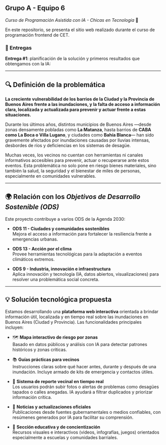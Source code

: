 ## Grupo A - Equipo 6
_Curso de Programación Asistida con IA - Chicas en Tecnología_ 🚀

En este repositorio, se presenta el sitio web realizado durante el curso de programación frontend de CET.

### 📄 Entregas
**Entrega #1**: planificación de la solución y primeros resultados que obtengamos con la IA:

---

## 🔍 Definición de la problemática

**La creciente vulnerabilidad de los barrios de la Ciudad y la Provincia de Buenos Aires frente a las inundaciones, y la falta de acceso a información clara, localizada y actualizada para prevenir y actuar frente a estas situaciones.**

Durante los últimos años, distintos municipios de Buenos Aires —desde zonas densamente pobladas como **La Matanza**, hasta barrios de **CABA como La Boca o Villa Lugano**, y ciudades como **Bahía Blanca**— han sido gravemente afectados por inundaciones causadas por lluvias intensas, desbordes de ríos y deficiencias en los sistemas de desagüe. 

Muchas veces, los vecinos no cuentan con herramientas ni canales informativos accesibles para prevenir, actuar o recuperarse ante estos eventos. Esta problemática no solo pone en riesgo bienes materiales, sino también la salud, la seguridad y el bienestar de miles de personas, especialmente en comunidades vulnerables.

---

## 🌍 Relación con los *Objetivos de Desarrollo Sostenible (ODS)*

Este proyecto contribuye a varios ODS de la Agenda 2030:

- **ODS 11 - Ciudades y comunidades sostenibles**  
  Mejora el acceso a información para fortalecer la resiliencia frente a emergencias urbanas.

- **ODS 13 - Acción por el clima**  
  Provee herramientas tecnológicas para la adaptación a eventos climáticos extremos.

- **ODS 9 - Industria, innovación e infraestructura**  
  Aplica innovación y tecnología (IA, datos abiertos, visualizaciones) para resolver una problemática social concreta.

---

## 💡 Solución tecnológica propuesta

Estamos desarrollando una **plataforma web interactiva** orientada a brindar información útil, localizada y en tiempo real sobre las inundaciones en Buenos Aires (Ciudad y Provincia). Las funcionalidades principales incluyen:

- 🗺️ **Mapa interactivo de riesgo por zonas**  
  Basado en datos públicos y análisis con IA para detectar patrones históricos y zonas críticas.

- 📚 **Guías prácticas para vecinos**  
  Instrucciones claras sobre qué hacer antes, durante y después de una inundación. Incluye armado de kits de emergencia y contactos útiles.

- 📣 **Sistema de reporte vecinal en tiempo real**  
  Los usuarios podrán subir fotos o alertas de problemas como desagües tapados o calles anegadas. IA ayudará a filtrar duplicados y priorizar información crítica.

- 📰 **Noticias y actualizaciones oficiales**  
  Publicaciones desde fuentes gubernamentales o medios confiables, con resúmenes generados por IA para facilitar su comprensión.

- 🧠 **Sección educativa y de concientización**  
  Recursos visuales e interactivos (videos, infografías, juegos) orientados especialmente a escuelas y comunidades barriales. 
 